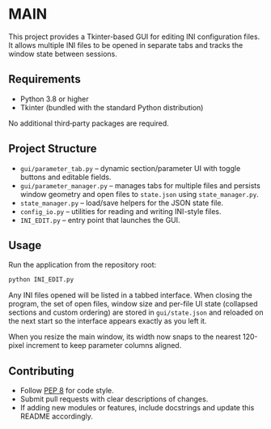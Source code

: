 # MAIN

This project provides a Tkinter-based GUI for editing INI configuration files.
It allows multiple INI files to be opened in separate tabs and tracks the window
state between sessions.

## Requirements
- Python 3.8 or higher
- Tkinter (bundled with the standard Python distribution)

No additional third‑party packages are required.

## Project Structure
- `gui/parameter_tab.py` – dynamic section/parameter UI with toggle buttons
  and editable fields.
- `gui/parameter_manager.py` – manages tabs for multiple files and persists
  window geometry and open files to `state.json` using `state_manager.py`.
- `state_manager.py` – load/save helpers for the JSON state file.
- `config_io.py` – utilities for reading and writing INI-style files.
- `INI_EDIT.py` – entry point that launches the GUI.

## Usage
Run the application from the repository root:

```bash
python INI_EDIT.py
```

Any INI files opened will be listed in a tabbed interface. When closing the
program, the set of open files, window size and per-file UI state (collapsed
sections and custom ordering) are stored in `gui/state.json` and reloaded on the
next start so the interface appears exactly as you left it.

When you resize the main window, its width now snaps to the nearest 120-pixel increment to keep parameter columns aligned.

## Contributing
- Follow [PEP 8](https://peps.python.org/pep-0008/) for code style.
- Submit pull requests with clear descriptions of changes.
- If adding new modules or features, include docstrings and update this README
  accordingly.
